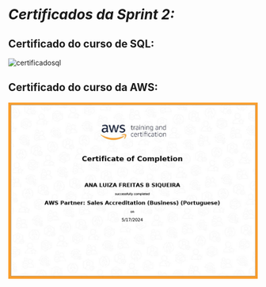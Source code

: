 # *Certificados da Sprint 2:*

## Certificado do curso de SQL:
![certificadosql](https://udemy-certificate.s3.amazonaws.com/image/UC-462d3e0f-c5ce-4ec5-ad55-ca78f56d1a96.jpg?v=1715620473000)

## Certificado do curso da AWS:
![certificadoaws](https://github.com/analuizafreitasbs/Sprints/blob/main/Sprint2/Certificados/1715980337928-e41f617a-2b95-4cd7-a4a8-d4a3d5401f6f_1.jpg?raw=true)